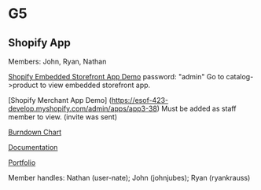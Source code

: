 # G5
## Shopify App

Members: John, Ryan, Nathan

[Shopify Embedded Storefront App Demo](https://esof-423-develop.myshopify.com/ )
password: "admin"
Go to catalog->product to view embedded storefront app.

[Shopify Merchant App Demo] (https://esof-423-develop.myshopify.com/admin/apps/app3-38)
Must be added as staff member to view. (invite was sent)

[Burndown Chart](https://docs.google.com/spreadsheets/d/1fbTvqHgkvX9-SGKE4A3aeYmjwZX76ZWmz2ZxYkLH1UU/edit?usp=sharing)

[Documentation](https://docs.google.com/document/d/1XqmqsgYq1fYXmSpOW8mcKBggAJceFS2Ye1M_P6J0Zyo/edit?usp=sharing)

[Portfolio](https://docs.google.com/document/d/1oS874Ev1zOlgG9_86bpZUQma0Xcyu25tLzf77Pnuwkk/edit?usp=sharing)

Member handles:
Nathan (user-nate);
John (johnjubes);
Ryan (ryankrauss)
